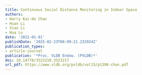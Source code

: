 ```yaml
---
title: Continuous Social Distance Monitoring in Indoor Space
authors:
- Harry Kai-Ho Chan
- Huan Li
- Xiao Li
- Hua Lu
date: '2022-01-01'
publishDate: '2025-02-23T08:09:21.232924Z'
publication_types:
- article-journal
publication: '*Proc. VLDB Endow. (PVLDB)*'
doi: 10.14778/3523210.3523217
url_pdf: https://www.vldb.org/pvldb/vol15/p1390-chan.pdf
---
```

